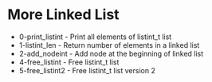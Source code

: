 # More Linked List
- 0-print_listint - Print all elements of listint_t list
- 1-listint_len - Return number of elements in a linked list
- 2-add_nodeint - Add node at the beginning of linked list
- 4-free_listint - Free listint_t list
- 5-free_listint2 - Free listint_t list version 2

